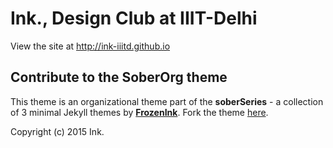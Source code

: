 # Ink., Design Club at IIIT-Delhi
View the site at http://ink-iiitd.github.io

## Contribute to the SoberOrg theme
This theme is an organizational theme part of the **soberSeries** - a collection of 3 minimal Jekyll themes by [**FrozenInk**](http://design.sarthakahuja.org). Fork the theme [here](https://github.com/FrozenInk/soberOrg).

Copyright (c) 2015 Ink.

